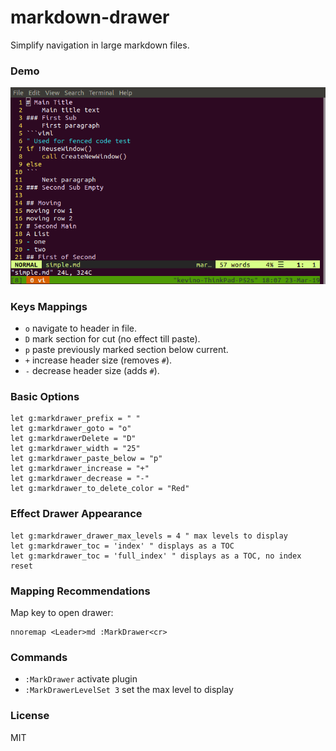 # markdown-drawer
Simplify navigation in large markdown files.

### Demo

![Markdrawer Demo](https://github.com/scuilion/markdown-drawer/raw/master/demo.gif)

### Keys Mappings
* `o` navigate to header in file.
* `D` mark section for cut (no effect till paste).
* `p` paste previously marked section below current.
* `+` increase header size (removes `#`).
* `-` decrease header size (adds `#`).

### Basic Options
```vim
let g:markdrawer_prefix = " " 
let g:markdrawer_goto = "o"
let g:markdrawerDelete = "D"
let g:markdrawer_width = "25"
let g:markdrawer_paste_below = "p"
let g:markdrawer_increase = "+"
let g:markdrawer_decrease = "-"
let g:markdrawer_to_delete_color = "Red"
```

### Effect Drawer Appearance
```vim
let g:markdrawer_drawer_max_levels = 4 " max levels to display
let g:markdrawer_toc = 'index' " displays as a TOC
let g:markdrawer_toc = 'full_index' " displays as a TOC, no index reset
```

### Mapping Recommendations
Map key to open drawer:
```
nnoremap <Leader>md :MarkDrawer<cr>
```

### Commands

* `:MarkDrawer` activate plugin
* `:MarkDrawerLevelSet 3` set the max level to display

### License
MIT
